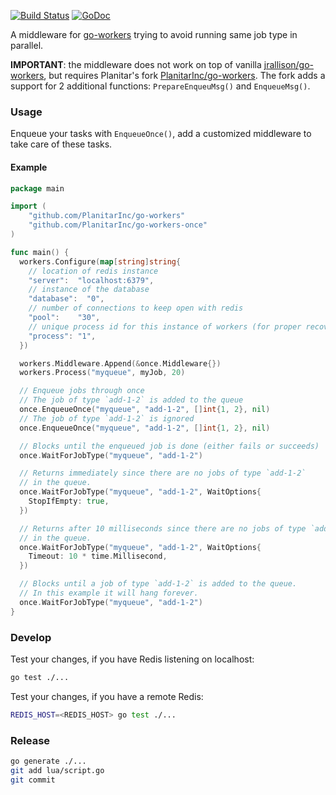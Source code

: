 [![Build Status](https://travis-ci.org/PlanitarInc/go-workers-once.png)](https://travis-ci.org/PlanitarInc/go-workers-once)
[![GoDoc](https://godoc.org/github.com/PlanitarInc/go-workers-once?status.png)](https://godoc.org/github.com/PlanitarInc/go-workers-once)

A middleware for [go-workers](https://github.com/PlanitarInc/go-workers)
trying to avoid running same job type in parallel.

**IMPORTANT**: the middleware does not work on top of vanilla
[jrallison/go-workers](https://github.com/jrallison/go-workers),
but requires Planitar's fork
[PlanitarInc/go-workers](https://github.com/PlanitarInc/go-workers).
The fork adds a support for 2 additional functions:
`PrepareEnqueuMsg()` and `EnqueueMsg()`.

### Usage

Enqueue your tasks with `EnqueueOnce()`, add a customized middleware
to take care of these tasks.

#### Example

```go
package main

import (
    "github.com/PlanitarInc/go-workers"
    "github.com/PlanitarInc/go-workers-once"
)

func main() {
  workers.Configure(map[string]string{
    // location of redis instance
    "server":  "localhost:6379",
    // instance of the database
    "database":  "0",
    // number of connections to keep open with redis
    "pool":    "30",
    // unique process id for this instance of workers (for proper recovery of inprogress jobs on crash)
    "process": "1",
  })

  workers.Middleware.Append(&once.Middleware{})
  workers.Process("myqueue", myJob, 20)

  // Enqueue jobs through once
  // The job of type `add-1-2` is added to the queue
  once.EnqueueOnce("myqueue", "add-1-2", []int{1, 2}, nil)
  // The job of type `add-1-2` is ignored
  once.EnqueueOnce("myqueue", "add-1-2", []int{1, 2}, nil)

  // Blocks until the enqueued job is done (either fails or succeeds)
  once.WaitForJobType("myqueue", "add-1-2")

  // Returns immediately since there are no jobs of type `add-1-2`
  // in the queue.
  once.WaitForJobType("myqueue", "add-1-2", WaitOptions{
    StopIfEmpty: true,
  })

  // Returns after 10 milliseconds since there are no jobs of type `add-1-2`
  // in the queue.
  once.WaitForJobType("myqueue", "add-1-2", WaitOptions{
    Timeout: 10 * time.Millisecond,
  })

  // Blocks until a job of type `add-1-2` is added to the queue.
  // In this example it will hang forever.
  once.WaitForJobType("myqueue", "add-1-2")
}
```

### Develop

Test your changes, if you have Redis listening on localhost:

```sh
go test ./...
```

Test your changes, if you have a remote Redis:

```sh
REDIS_HOST=<REDIS_HOST> go test ./...
```

### Release

```sh
go generate ./...
git add lua/script.go
git commit
```


